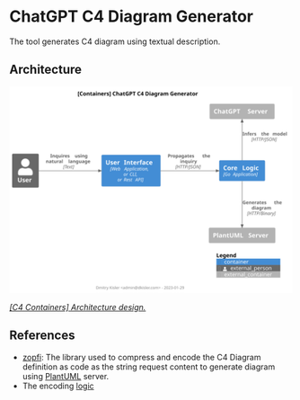 # ChatGPT C4 Diagram Generator

The tool generates C4 diagram using textual description.

## Architecture

![architecture](diagram.svg)

<em>[[C4 Containers] Architecture design.](www.plantuml.com/plantuml/svg/RP9FRvj04CNlV8efKXL7Yiqbfwggd6BBSMido7-KGrjPOtOCgowxT7Peus_V1HFRKii5zkdz7lC6nbwGfQbCz4xRt3IAe1If_OSaOVmpAhIKpRxnnBcpGbP6kQkIsg1jcQ4NPVG-IU-7MIjjbukaGY_4GTgbWK1jYKTrcn-95aCGVplh_WUa9Seisq1w3nED1MC5CxB4A8xZA3eu5y8WdbHQ-0XVjJVX-15LfUrO_UoExKIVO0Zl5GeDRexX6YwNGwLkRaD2HkoTtKrVPT2sk8Du6sxnRHITnnWqkfTXReNuW3d5GNcXFJpKjT4vYdRsxhjr3EbYVdfOaHTuoEOXwfAqfy2bZWaMhj1vcp9pro7Nxcwel4GfQccnVXLhuj_4_nZVTXwSRxk-MACLcTsgRzZLcTjVZMRoq7Xj2x0e3QE1G1OD5bs_3RrAO7iqGDtq6RiQ2vI0IacWkvnZwt_SRBBao_hvgOUsNTrBWRaz49-eoYao_sCc7NFLfV_Q_TlKwHyuav-rHJws1TUFpo-xnNGsVPeCRgCnMHNulm00)</em>

## References

- [zopfi](https://github.com/google/zopfli): The library used to compress and encode the C4 Diagram definition as code
  as the string request content to generate diagram using [PlantUML](www.plantuml.com/plantuml/uml) server.
- The encoding [logic](web/src/converter.js)
